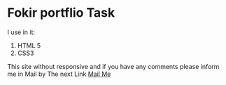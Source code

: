 <h1>Fokir portflio Task </h1>
<p>I use in it: </p>
<ol type="1" >
  <li>HTML 5</li>
  <li>CSS3</li>
</ol>
This site without responsive and if you have any comments please inform me in Mail by The next Link <a href="https://Mailto.yousefshwaly@gmail.com">Mail Me</a>
